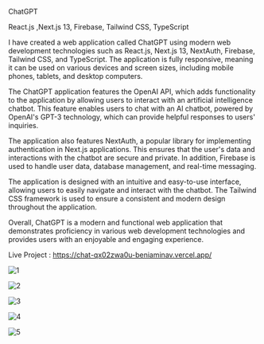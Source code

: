 ChatGPT

React.js ,Next.js 13, Firebase, Tailwind CSS, TypeScript

I have created a web application called ChatGPT using modern web development technologies such as React.js, Next.js 13, NextAuth, Firebase, Tailwind CSS, and TypeScript. The application is fully responsive, meaning it can be used on various devices and screen sizes, including mobile phones, tablets, and desktop computers.

The ChatGPT application features the OpenAI API, which adds functionality to the application by allowing users to interact with an artificial intelligence chatbot. This feature enables users to chat with an AI chatbot, powered by OpenAI's GPT-3 technology, which can provide helpful responses to users' inquiries.

The application also features NextAuth, a popular library for implementing authentication in Next.js applications. This ensures that the user's data and interactions with the chatbot are secure and private. In addition, Firebase is used to handle user data, database management, and real-time messaging.

The application is designed with an intuitive and easy-to-use interface, allowing users to easily navigate and interact with the chatbot. The Tailwind CSS framework is used to ensure a consistent and modern design throughout the application.

Overall, ChatGPT is a modern and functional web application that demonstrates proficiency in various web development technologies and provides users with an enjoyable and engaging experience.

Live Project : https://chat-qx02zwa0u-beniaminav.vercel.app/

![1](https://user-images.githubusercontent.com/57075208/220990154-d4dc4902-fe19-44a8-8765-ff0a10eecfa0.png)

![2](https://user-images.githubusercontent.com/57075208/220990160-32298d69-6496-4eaf-9a71-f5510c903539.png)

![3](https://user-images.githubusercontent.com/57075208/220990163-25e3b688-6799-497b-ba4d-150b44b7e423.png)

![4](https://user-images.githubusercontent.com/57075208/220990793-5512b621-29f6-485c-b7e3-589ead38b4e9.png)

![5](https://user-images.githubusercontent.com/57075208/220990799-6d6a4d63-85f7-407a-a7da-837aad96ee9a.png)

